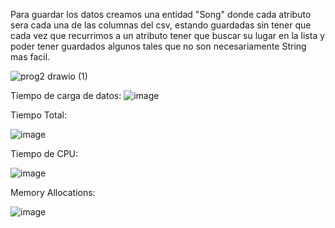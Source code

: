 Para guardar los datos creamos una entidad "Song" donde cada atributo sera cada una de las columnas del csv, estando guardadas sin tener que cada vez que recurrimos a un atributo tener que buscar su lugar en la lista y poder tener guardados algunos tales que no son necesariamente String mas facil.




![prog2 drawio (1)](https://github.com/santiurru/Obligatorio_PROG2_Camacho_Urrutia/assets/169061259/9c408847-2b4f-4d48-87de-b34553a694d3)


Tiempo de carga de datos:
![image](https://github.com/santiurru/Obligatorio_PROG2_Camacho_Urrutia/assets/103275179/6c5c10a6-3425-4e72-a19e-c4ac5c43ca37)


Tiempo Total:

![image](https://github.com/santiurru/Obligatorio_PROG2_Camacho_Urrutia/assets/103275179/5c1c7a9c-5e83-4ac0-ad08-d4542150099a)

Tiempo de CPU:

![image](https://github.com/santiurru/Obligatorio_PROG2_Camacho_Urrutia/assets/103275179/c0455659-de37-4aaf-988c-8995063ab7fd)

Memory Allocations:

![image](https://github.com/santiurru/Obligatorio_PROG2_Camacho_Urrutia/assets/103275179/c81b8d32-b715-4412-aa4e-a89c9848dc06)

